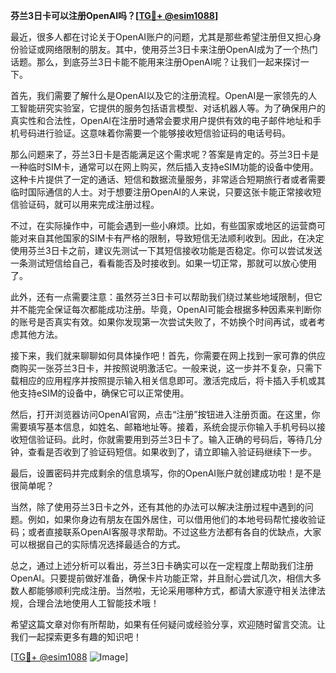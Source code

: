 **芬兰3日卡可以注册OpenAI吗？[[TG💪+ @esim1088](https://t.me/s/esim1088)]**

最近，很多人都在讨论关于OpenAI账户的问题，尤其是那些希望注册但又担心身份验证或网络限制的朋友。其中，使用芬兰3日卡来注册OpenAI成为了一个热门话题。那么，到底芬兰3日卡能不能用来注册OpenAI呢？让我们一起来探讨一下。

首先，我们需要了解什么是OpenAI以及它的注册流程。OpenAI是一家领先的人工智能研究实验室，它提供的服务包括语言模型、对话机器人等。为了确保用户的真实性和合法性，OpenAI在注册时通常会要求用户提供有效的电子邮件地址和手机号码进行验证。这意味着你需要一个能够接收短信验证码的电话号码。

那么问题来了，芬兰3日卡是否能满足这个需求呢？答案是肯定的。芬兰3日卡是一种临时SIM卡，通常可以在网上购买，然后插入支持eSIM功能的设备中使用。这种卡片提供了一定的通话、短信和数据流量服务，非常适合短期旅行者或者需要临时国际通信的人士。对于想要注册OpenAI的人来说，只要这张卡能正常接收短信验证码，就可以用来完成注册过程。

不过，在实际操作中，可能会遇到一些小麻烦。比如，有些国家或地区的运营商可能对来自其他国家的SIM卡有严格的限制，导致短信无法顺利收到。因此，在决定使用芬兰3日卡之前，建议先测试一下其短信接收功能是否稳定。你可以尝试发送一条测试短信给自己，看看能否及时接收到。如果一切正常，那就可以放心使用了。

此外，还有一点需要注意：虽然芬兰3日卡可以帮助我们绕过某些地域限制，但它并不能完全保证每次都能成功注册。毕竟，OpenAI可能会根据多种因素来判断你的账号是否真实有效。如果你发现第一次尝试失败了，不妨换个时间再试，或者考虑其他方法。

接下来，我们就来聊聊如何具体操作吧！首先，你需要在网上找到一家可靠的供应商购买一张芬兰3日卡，并按照说明激活它。一般来说，这一步并不复杂，只需下载相应的应用程序并按照提示输入相关信息即可。激活完成后，将卡插入手机或其他支持eSIM的设备中，确保它可以正常使用。

然后，打开浏览器访问OpenAI官网，点击“注册”按钮进入注册页面。在这里，你需要填写基本信息，如姓名、邮箱地址等。接着，系统会提示你输入手机号码以接收短信验证码。此时，你就需要用到芬兰3日卡了。输入正确的号码后，等待几分钟，查看是否收到了验证码短信。如果收到了，请立即输入验证码继续下一步。

最后，设置密码并完成剩余的信息填写，你的OpenAI账户就创建成功啦！是不是很简单呢？

当然，除了使用芬兰3日卡之外，还有其他的办法可以解决注册过程中遇到的问题。例如，如果你身边有朋友在国外居住，可以借用他们的本地号码帮忙接收验证码；或者直接联系OpenAI客服寻求帮助。不过这些方法都有各自的优缺点，大家可以根据自己的实际情况选择最适合的方式。

总之，通过上述分析可以看出，芬兰3日卡确实可以在一定程度上帮助我们注册OpenAI。只要提前做好准备，确保卡片功能正常，并且耐心尝试几次，相信大多数人都能够顺利完成注册。当然啦，无论采用哪种方式，都请大家遵守相关法律法规，合理合法地使用人工智能技术哦！

希望这篇文章对你有所帮助，如果有任何疑问或经验分享，欢迎随时留言交流。让我们一起探索更多有趣的知识吧！

[[TG💪+ @esim1088](https://t.me/s/esim1088) ![Image](https://i.postimg.cc/4NQfJmqS/Snipaste-2025-05-13-00-14-12.png)]